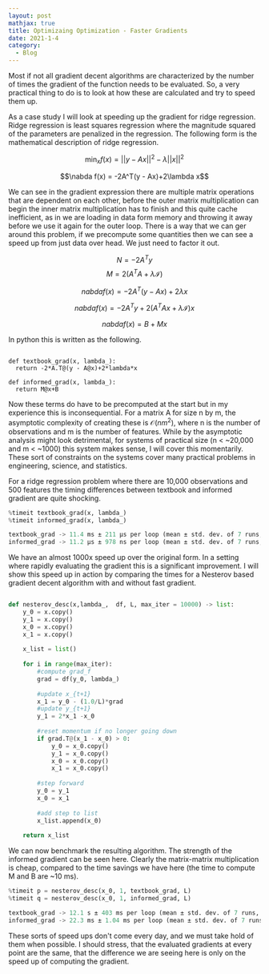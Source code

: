 ```yaml
---
layout: post
mathjax: true
title: Optimizaing Optimization - Faster Gradients
date: 2021-1-4
category:
  - Blog
---
```


Most if not all gradient decent algorithms are characterized by the number of times the gradient of the function needs to be evaluated. So, a very practical thing to do is to look at how these are calculated and try to speed them up. 

As a case study I will look at speeding up the gradient for ridge regression. Ridge regression is least squares regression where the magnitude squared of the parameters are penalized in the regression. The following form is the mathematical description of ridge regression.

$$\min_x f(x) = ||y - Ax||^2 - \lambda ||x||^2$$

$$\nabda f(x) = -2A^T(y - Ax)+2\lambda x$$

We can see in the gradient expression there are multiple matrix operations that are dependent on each other, before the outer matrix multiplication can begin the inner matrix multiplication has to finish and this quite cache inefficient, as in we are loading in data form memory and throwing it away before we use it again for the outer loop. There is a way that we can ger around this problem, if we precompute some quantities then we can see a speed up from just data over head. We just need to factor it out.

$$N = -2A^Ty$$
$$M = 2(A^TA+\lambda \mathcal{I})$$

$$nabda f(x) = -2A^T(y - Ax)+2\lambda x$$

$$nabda f(x) = -2A^Ty +2(A^TAx+\lambda \mathcal{I}) x$$

$$nabda f(x) = B + Mx$$

In python this is written as the following. 

```

def textbook_grad(x, lambda_):
  return -2*A.T@(y - A@x)+2*lambda*x

def informed_grad(x, lambda_):
  return M@x+B

```

Now these terms do have to be precomputed at the start but in my experience this is inconsequential. For a matrix A for size n by m, the asymptotic complexity of creating these is $\mathcal{O}(nm^2)$, where n is the number of observations and m is the number of features. While by the asymptotic analysis might look detrimental, for systems of practical size (n < ~20,000 and m <  ~1000) this system makes sense, I will cover this momentarily. These sort of constraints on the systems cover many practical problems in engineering, science, and statistics.

For a ridge regression problem where there are 10,000 observations and 500 features the timing differences between textbook and informed gradient are quite shocking.

```python
%timeit textbook_grad(x, lambda_)
%timeit informed_grad(x, lambda_)
```

```python
textbook_grad -> 11.4 ms ± 211 µs per loop (mean ± std. dev. of 7 runs, 100 loops each)
informed_grad -> 11.2 µs ± 978 ns per loop (mean ± std. dev. of 7 runs, 100000 loops each)
```

We have an almost 1000x speed up over the original form. In a setting where rapidly evaluating the gradient this is a significant improvement. I will show this speed up in action by comparing the times for a Nesterov based gradient decent algorithm with and without fast gradient.

```python 

def nesterov_desc(x,lambda_,  df, L, max_iter = 10000) -> list:
    y_0 = x.copy()
    y_1 = x.copy()
    x_0 = x.copy()
    x_1 = x.copy()
    
    x_list = list()
    
    for i in range(max_iter):
        #compute grad_f
        grad = df(y_0, lambda_)
        
        #update x_{t+1}
        x_1 = y_0 - (1.0/L)*grad
        #update y_{t+1}
        y_1 = 2*x_1 -x_0
        
        #reset momentum if no longer going down
        if grad.T@(x_1 - x_0) > 0:
            y_0 = x_0.copy()
            y_1 = x_0.copy()
            x_0 = x_0.copy()
            x_1 = x_0.copy()
        
        #step forward
        y_0 = y_1
        x_0 = x_1
        
        #add step to list
        x_list.append(x_0)
        
    return x_list
```

We can now benchmark the resulting algorithm. The strength of the informed gradient can be seen here. Clearly the matrix-matrix multiplication is cheap, compared to the time savings we have here (the time to compute M and B are ~10 ms).

```python
%timeit p = nesterov_desc(x_0, 1, textbook_grad, L)
%timeit q = nesterov_desc(x_0, 1, informed_grad, L)
```

```python
textbook_grad -> 12.1 s ± 403 ms per loop (mean ± std. dev. of 7 runs, 1 loop each)
informed_grad -> 22.3 ms ± 1.04 ms per loop (mean ± std. dev. of 7 runs, 10 loops each)
```

These sorts of speed ups don't come every day, and we must take hold of them when possible. I should stress, that the evaluated gradients at every point are the same, that the difference we are seeing here is only on the speed up of computing the gradient.






